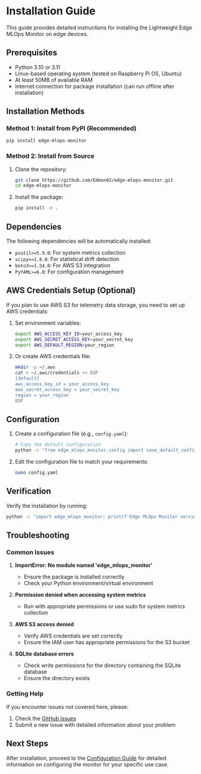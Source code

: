 # Installation Guide

This guide provides detailed instructions for installing the Lightweight Edge MLOps Monitor on edge devices.

## Prerequisites

- Python 3.10 or 3.11
- Linux-based operating system (tested on Raspberry Pi OS, Ubuntu)
- At least 50MB of available RAM
- Internet connection for package installation (can run offline after installation)

## Installation Methods

### Method 1: Install from PyPI (Recommended)

```bash
pip install edge-mlops-monitor
```

### Method 2: Install from Source

1. Clone the repository:
   ```bash
   git clone https://github.com/Edmon02/edge-mlops-monitor.git
   cd edge-mlops-monitor
   ```

2. Install the package:
   ```bash
   pip install -e .
   ```

## Dependencies

The following dependencies will be automatically installed:

- `psutil>=5.9.0`: For system metrics collection
- `scipy>=1.8.0`: For statistical drift detection
- `boto3>=1.24.0`: For AWS S3 integration
- `PyYAML>=6.0`: For configuration management

## AWS Credentials Setup (Optional)

If you plan to use AWS S3 for telemetry data storage, you need to set up AWS credentials:

1. Set environment variables:
   ```bash
   export AWS_ACCESS_KEY_ID=your_access_key
   export AWS_SECRET_ACCESS_KEY=your_secret_key
   export AWS_DEFAULT_REGION=your_region
   ```

2. Or create AWS credentials file:
   ```bash
   mkdir -p ~/.aws
   cat > ~/.aws/credentials << EOF
   [default]
   aws_access_key_id = your_access_key
   aws_secret_access_key = your_secret_key
   region = your_region
   EOF
   ```

## Configuration

1. Create a configuration file (e.g., `config.yaml`):
   ```bash
   # Copy the default configuration
   python -c "from edge_mlops_monitor.config import save_default_config; save_default_config('config.yaml')"
   ```

2. Edit the configuration file to match your requirements:
   ```bash
   nano config.yaml
   ```

## Verification

Verify the installation by running:

```bash
python -c "import edge_mlops_monitor; print(f'Edge MLOps Monitor version: {edge_mlops_monitor.__version__}')"
```

## Troubleshooting

### Common Issues

1. **ImportError: No module named 'edge_mlops_monitor'**
   - Ensure the package is installed correctly
   - Check your Python environment/virtual environment

2. **Permission denied when accessing system metrics**
   - Run with appropriate permissions or use sudo for system metrics collection

3. **AWS S3 access denied**
   - Verify AWS credentials are set correctly
   - Ensure the IAM user has appropriate permissions for the S3 bucket

4. **SQLite database errors**
   - Check write permissions for the directory containing the SQLite database
   - Ensure the directory exists

### Getting Help

If you encounter issues not covered here, please:
1. Check the [GitHub issues](https://github.com/Edmon02/edge-mlops-monitor/issues)
2. Submit a new issue with detailed information about your problem

## Next Steps

After installation, proceed to the [Configuration Guide](configuration.md) for detailed information on configuring the monitor for your specific use case.
